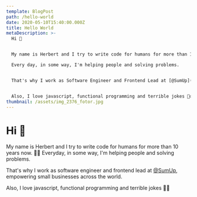 ```yaml
---
template: BlogPost
path: /hello-world
date: 2020-05-10T15:40:00.000Z
title: Hello World
metaDescription: >-
  Hi 👋


  My name is Herbert and I try to write code for humans for more than 10 years now. 👨‍💻

  Every day, in some way, I'm helping people and solving problems.


  That's why I work as Software Engineer and Frontend Lead at [@SumUp](https://twitter.com/sumupeng), empowering small businesses across the world.


  Also, I love javascript, functional programming and terrible jokes 🤷‍♂️
thumbnail: /assets/img_2376_fotor.jpg
---
```


# Hi 👋

My name is Herbert and I try to write code for humans for more than 10 years now. 👨‍💻
Everyday, in some way, I'm helping people and solving problems.

That's why I work as software engineer and frontend lead at [@SumUp](https://twitter.com/sumupeng), empowering small businesses across the world.

Also, I love javascript, functional programming and terrible jokes 🤷‍♂️
